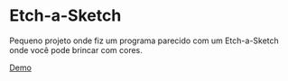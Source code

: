 # Etch-a-Sketch

Pequeno projeto onde fiz um programa parecido com um Etch-a-Sketch onde você pode brincar com cores.

[Demo](https://gusttavocdn.github.io/Etch-a-Sketch-/)
